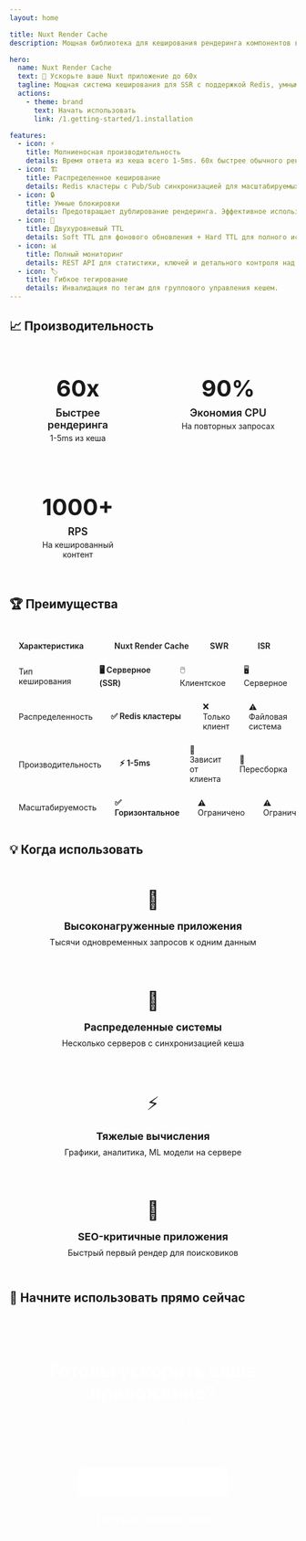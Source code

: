 ```yaml
---
layout: home

title: Nuxt Render Cache
description: Мощная библиотека для кеширования рендеринга компонентов в Nuxt 3 приложениях

hero:
  name: Nuxt Render Cache
  text: 🚀 Ускорьте ваше Nuxt приложение до 60x
  tagline: Мощная система кеширования для SSR с поддержкой Redis, умными блокировками и двухуровневым TTL. Кешируйте компоненты и данные без потери производительности.
  actions:
    - theme: brand
      text: Начать использовать
      link: /1.getting-started/1.installation

features:
  - icon: ⚡
    title: Молниеносная производительность
    details: Время ответа из кеша всего 1-5ms. 60x быстрее обычного рендеринга.
  - icon: 🏗️
    title: Распределенное кеширование
    details: Redis кластеры с Pub/Sub синхронизацией для масштабируемых приложений.
  - icon: 🔒
    title: Умные блокировки
    details: Предотвращает дублирование рендеринга. Эффективное использование ресурсов.
  - icon: 🎯
    title: Двухуровневый TTL
    details: Soft TTL для фонового обновления + Hard TTL для полного истечения кеша.
  - icon: 📊
    title: Полный мониторинг
    details: REST API для статистики, ключей и детального контроля над кешем.
  - icon: 🏷️
    title: Гибкое тегирование
    details: Инвалидация по тегам для группового управления кешем.
---
```


## 📈 Производительность

<div class="performance-stats">
  <div class="stat-card">
    <div class="stat-number">60x</div>
    <div class="stat-label">Быстрее рендеринга</div>
    <div class="stat-desc">1-5ms из кеша</div>
  </div>

  <div class="stat-card">
    <div class="stat-number">90%</div>
    <div class="stat-label">Экономия CPU</div>
    <div class="stat-desc">На повторных запросах</div>
  </div>

  <div class="stat-card">
    <div class="stat-number">1000+</div>
    <div class="stat-label">RPS</div>
    <div class="stat-desc">На кешированный контент</div>
  </div>
</div>

## 🏆 Преимущества

<div class="comparison-table">
  <div class="comparison-header">
    <span>Характеристика</span>
    <span>Nuxt Render Cache</span>
    <span>SWR</span>
    <span>ISR</span>
  </div>

  <div class="comparison-row">
    <span>Тип кеширования</span>
    <span class="highlight">🖥️ Серверное (SSR)</span>
    <span>🖱️ Клиентское</span>
    <span>🖥️ Серверное</span>
  </div>

  <div class="comparison-row">
    <span>Распределенность</span>
    <span class="highlight">✅ Redis кластеры</span>
    <span>❌ Только клиент</span>
    <span>⚠️ Файловая система</span>
  </div>

  <div class="comparison-row">
    <span>Производительность</span>
    <span class="highlight">⚡ 1-5ms</span>
    <span>🐌 Зависит от клиента</span>
    <span>🐌 Пересборка</span>
  </div>

  <div class="comparison-row">
    <span>Масштабируемость</span>
    <span class="highlight">✅ Горизонтальное</span>
    <span>⚠️ Ограничено</span>
    <span>⚠️ Ограничено</span>
  </div>
</div>

## 💡 Когда использовать

<div class="use-cases">
  <div class="use-case">
    <div class="use-case-icon">🚀</div>
    <h4>Высоконагруженные приложения</h4>
    <p>Тысячи одновременных запросов к одним данным</p>
  </div>

  <div class="use-case">
    <div class="use-case-icon">🏢</div>
    <h4>Распределенные системы</h4>
    <p>Несколько серверов с синхронизацией кеша</p>
  </div>

  <div class="use-case">
    <div class="use-case-icon">⚡</div>
    <h4>Тяжелые вычисления</h4>
    <p>Графики, аналитика, ML модели на сервере</p>
  </div>

  <div class="use-case">
    <div class="use-case-icon">🎯</div>
    <h4>SEO-критичные приложения</h4>
    <p>Быстрый первый рендер для поисковиков</p>
  </div>
</div>

## 🎉 Начните использовать прямо сейчас

<div class="cta-section">
  <div class="cta-content">
    <h2>Готовы ускорить ваше приложение?</h2>
    <p>Присоединяйтесь к тысячам разработчиков, которые уже используют Nuxt Render Cache для создания высокопроизводительных приложений.</p>
    <div class="cta-buttons">
      <a href="/1.getting-started/1.installation" class="cta-button primary">
        🚀 Начать использование
      </a>
      <a href="/2.essentials/1.components" class="cta-button secondary">
        📖 Изучить документацию
      </a>
    </div>
  </div>
</div>

<style>
/* Quick Start Grid */
.quick-start-grid {
  display: grid;
  grid-template-columns: repeat(auto-fit, minmax(250px, 1fr));
  gap: 1.5rem;
  margin: 2rem 0;
}

.step-card {
  padding: 2rem;
  border: 1px solid var(--vp-c-border);
  border-radius: 0.75rem;
  background: var(--vp-c-bg-soft);
  text-align: center;
  position: relative;
}

.step-number {
  display: inline-flex;
  align-items: center;
  justify-content: center;
  width: 2.5rem;
  height: 2.5rem;
  border-radius: 50%;
  background: var(--vp-c-brand);
  color: white;
  font-weight: bold;
  font-size: 1.25rem;
  margin-bottom: 1rem;
}

.step-card h3 {
  margin: 0 0 1rem 0;
  color: var(--vp-c-text-1);
}

.install-code {
  display: block;
  padding: 0.75rem 1rem;
  background: var(--vp-c-bg);
  border: 1px solid var(--vp-c-border);
  border-radius: 0.5rem;
  font-family: var(--vp-font-family-mono);
  font-size: 0.9rem;
  margin: 0;
  text-align: center;
}

.step-card pre {
  margin: 0;
}

.step-card code {
  font-family: var(--vp-font-family-mono);
  font-size: 0.85rem;
}

/* Performance Stats */
.performance-stats {
  display: grid;
  grid-template-columns: repeat(auto-fit, minmax(200px, 1fr));
  gap: 1.5rem;
  margin: 2rem 0;
}

.stat-card {
  padding: 2rem;
  border: 1px solid var(--vp-c-border);
  border-radius: 0.75rem;
  background: linear-gradient(135deg, var(--vp-c-bg-soft) 0%, var(--vp-c-bg) 100%);
  text-align: center;
}

.stat-number {
  font-size: 2.5rem;
  font-weight: bold;
  color: var(--vp-c-brand);
  margin-bottom: 0.5rem;
}

.stat-label {
  font-size: 1.125rem;
  font-weight: 600;
  color: var(--vp-c-text-1);
  margin-bottom: 0.25rem;
}

.stat-desc {
  font-size: 0.875rem;
  color: var(--vp-c-text-2);
  margin: 0;
}

/* Examples Grid */
.examples-grid {
  display: grid;
  grid-template-columns: repeat(auto-fit, minmax(300px, 1fr));
  gap: 1.5rem;
  margin: 2rem 0;
}

.example-card {
  padding: 1.5rem;
  border: 1px solid var(--vp-c-border);
  border-radius: 0.5rem;
  background: var(--vp-c-bg-soft);
}

.example-card h4 {
  margin: 0 0 1rem 0;
  color: var(--vp-c-text-1);
  font-size: 1.125rem;
}

.example-card pre {
  margin: 0;
  background: var(--vp-c-bg);
  border: 1px solid var(--vp-c-border);
  border-radius: 0.25rem;
  padding: 1rem;
  overflow-x: auto;
}

.example-card code {
  font-family: var(--vp-font-family-mono);
  font-size: 0.8rem;
  line-height: 1.4;
}

/* Comparison Table */
.comparison-table {
  margin: 2rem 0;
  border: 1px solid var(--vp-c-border);
  border-radius: 0.5rem;
  overflow: hidden;
}

.comparison-header {
  display: grid;
  grid-template-columns: 2fr 2fr 1fr 1fr;
  background: var(--vp-c-bg-soft);
  border-bottom: 1px solid var(--vp-c-border);
  font-weight: 600;
  color: var(--vp-c-text-1);
}

.comparison-header span,
.comparison-row span {
  padding: 0.75rem 1rem;
  display: flex;
  align-items: center;
}

.comparison-row {
  display: grid;
  grid-template-columns: 2fr 2fr 1fr 1fr;
  border-bottom: 1px solid var(--vp-c-border);
}

.comparison-row:nth-child(even) {
  background: var(--vp-c-bg-soft);
}

.comparison-row:last-child {
  border-bottom: none;
}

.highlight {
  color: var(--vp-c-brand);
  font-weight: 600;
}

/* Use Cases */
.use-cases {
  display: grid;
  grid-template-columns: repeat(auto-fit, minmax(250px, 1fr));
  gap: 1.5rem;
  margin: 2rem 0;
}

.use-case {
  padding: 1.5rem;
  border: 1px solid var(--vp-c-border);
  border-radius: 0.5rem;
  background: var(--vp-c-bg-soft);
  text-align: center;
}

.use-case-icon {
  font-size: 2rem;
  margin-bottom: 1rem;
}

.use-case h4 {
  margin: 0 0 0.5rem 0;
  color: var(--vp-c-text-1);
  font-size: 1.125rem;
}

.use-case p {
  margin: 0;
  color: var(--vp-c-text-2);
  font-size: 0.9rem;
  line-height: 1.4;
}

/* CTA Section */
.cta-section {
  margin: 3rem 0 2rem 0;
  padding: 3rem 2rem;
  border: 1px solid var(--vp-c-border);
  border-radius: 1rem;
  background: linear-gradient(135deg, var(--vp-c-brand) 0%, var(--vp-c-brand-dark) 100%);
  color: white;
  text-align: center;
}

.cta-content h2 {
  margin: 0 0 1rem 0;
  font-size: 2rem;
  font-weight: bold;
}

.cta-content p {
  margin: 0 0 2rem 0;
  font-size: 1.125rem;
  opacity: 0.9;
}

.cta-buttons {
  display: flex;
  gap: 1rem;
  justify-content: center;
  flex-wrap: wrap;
}

.cta-button {
  display: inline-block;
  padding: 0.875rem 2rem;
  border-radius: 0.5rem;
  text-decoration: none;
  font-weight: 600;
  font-size: 1rem;
  transition: all 0.2s;
}

.cta-button.primary {
  background: white;
  color: var(--vp-c-brand);
  border: 1px solid white;
}

.cta-button.primary:hover {
  background: transparent;
  color: white;
  border-color: white;
}

.cta-button.secondary {
  background: transparent;
  color: white;
  border: 1px solid white;
}

.cta-button.secondary:hover {
  background: white;
  color: var(--vp-c-brand);
}

/* Responsive Design */
@media (max-width: 768px) {
  .quick-start-grid,
  .performance-stats,
  .examples-grid,
  .use-cases {
    grid-template-columns: 1fr;
  }

  .comparison-header,
  .comparison-row {
    grid-template-columns: 1fr;
  }

  .comparison-header span:first-child,
  .comparison-row span:first-child {
    font-weight: 600;
    background: var(--vp-c-bg-soft);
    border-bottom: 1px solid var(--vp-c-border);
  }

  .cta-buttons {
    flex-direction: column;
    align-items: center;
  }

  .cta-button {
    width: 100%;
    max-width: 300px;
  }
}
</style>
